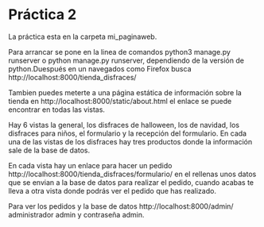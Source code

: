 # Práctica 2
La práctica esta en la carpeta mi_paginaweb.

Para arrancar se pone en la linea de comandos python3 manage.py runserver o python manage.py runserver, dependiendo de la versión de python.Duespués en un navegados como Firefox busca http://localhost:8000/tienda_disfraces/

Tambien puedes meterte a una página estática de información sobre la tienda en http://localhost:8000/static/about.html el enlace se puede encontrar en todas las vistas.

Hay 6 vistas la general, los disfraces de halloween, los de navidad, los disfraces para niños, el formulario y la recepción del formulario. En cada una de las vistas de los disfraces hay tres productos donde la información sale de la base de datos.

En cada vista hay un enlace para hacer un pedido http://localhost:8000/tienda_disfraces/formulario/ en el rellenas unos datos que se envian a la base de datos para realizar el pedido, cuando acabas te lleva a otra vista donde podrás ver el pedido que has realizado.

Para ver los pedidos y la base de datos http://localhost:8000/admin/ administrador admin y contraseña admin.
